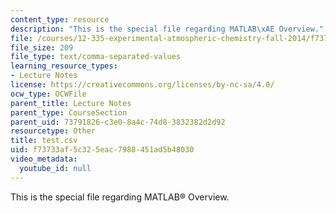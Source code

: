 ```yaml
---
content_type: resource
description: "This is the special file regarding MATLAB\xAE Overview."
file: /courses/12-335-experimental-atmospheric-chemistry-fall-2014/f73733af5c325eac7988451ad5b48030_test.csv
file_size: 209
file_type: text/comma-separated-values
learning_resource_types:
- Lecture Notes
license: https://creativecommons.org/licenses/by-nc-sa/4.0/
ocw_type: OCWFile
parent_title: Lecture Notes
parent_type: CourseSection
parent_uid: 73791826-c3e0-8a4c-74d8-3832382d2d92
resourcetype: Other
title: test.csv
uid: f73733af-5c32-5eac-7988-451ad5b48030
video_metadata:
  youtube_id: null
---
```

This is the special file regarding MATLAB® Overview.
